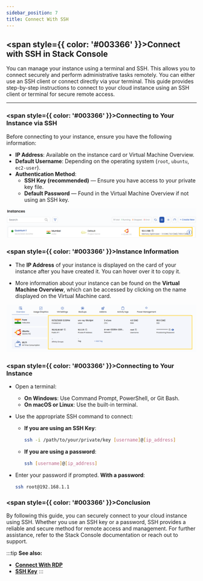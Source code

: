 ```yaml
---
sidebar_position: 7
title: Connect With SSH
---
```


## <span style={{ color: '#003366' }}>Connect with SSH in Stack Console</span>  

You can manage your instance using a terminal and SSH. This allows you to connect securely and perform administrative tasks remotely. You can either use an SSH client or connect directly via your terminal. This guide provides step-by-step instructions to connect to your cloud instance using an SSH client or terminal for secure remote access.

---

### <span style={{ color: '#003366' }}>Connecting to Your Instance via SSH</span> 

Before connecting to your instance, ensure you have the following information:  

- **IP Address**: Available on the instance card or Virtual Machine Overview.  
- **Default Username**: Depending on the operating system (`root`, `ubuntu`, `ec2-user`).  
- **Authentication Method**:  
  - **SSH Key (recommended)** — Ensure you have access to your private key file.  
  - **Default Password** — Found in the Virtual Machine Overview if not using an SSH key. 

![Resource Specifications](images/instance.png) 

### <span style={{ color: '#003366' }}>Instance Information</span> 

- The **IP Address** of your instance is displayed on the card of your instance after you have created it. You can hover over it to copy it.

- More information about your instance can be found on the **Virtual Machine Overview**, which can be accessed by clicking on the name displayed on the Virtual Machine card.

![Resource Specifications](images/stackconsole-instance-overview-details.png)

### <span style={{ color: '#003366' }}>Connecting to Your Instance</span>  

- Open a terminal:  
  - **On Windows**: Use Command Prompt, PowerShell, or Git Bash.  
  - **On macOS or Linux**: Use the built-in terminal.  

- Use the appropriate SSH command to connect:  

  - **If you are using an SSH Key**:  
    ```bash
    ssh -i /path/to/your/private/key [username]@[ip_address]
    ```  
  - **If you are using a password**:  
    ```bash
    ssh [username]@[ip_address]
    ```  

- Enter your password if prompted. **With a password**:  
  ```bash
  ssh root@192.168.1.1


### <span style={{ color: '#003366' }}>Conclusion</span>
By following this guide, you can securely connect to your cloud instance using SSH. Whether you use an SSH key or a password, SSH provides a reliable and secure method for remote access and management. For further assistance, refer to the Stack Console documentation or reach out to support.

:::tip
**See also:**  
- **[Connect With RDP](./Connect%20With%20RDP.md)**  
- **[SSH Key](./VM%20Settings/SSH%20Keys.md)** 
:::
